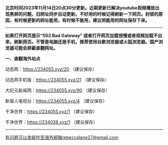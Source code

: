**北京时间2023年11月14日20点30分更新。近期更新已解决youtube视频播放出现黑屏的问题，旧网址同步自动更新。不好用的时候记得刷新一下网页。封锁的原因，有时候更新的网址能用，有时候不能用，建议把能用的网址保存下来。**

***

**如果打开网页提示“502 Bad Gateway” 或者打开网页加载很慢或者视频加载不出来，刷新网页。不管是电脑还是手机，推荐使用谷歌浏览器或火狐浏览器。国产浏览器可能会屏蔽直翻网址。**

**一、直翻海外站点**

动态网：https://234055.xyz/20 （建议保存）

动态网手机版：https://234055.xyz/21 （建议保存）

大纪元新闻网：https://234055.xyz/90 （建议保存）

新唐人电视台：https://234055.xyz/4 （建议保存）

干净世界：https://234055.xyz/1 （建议保存）

干净世界：https://234038.xyz/1 （建议保存）


***


有问题可以发邮件至海外邮箱rebeccalane27@gmail.com


